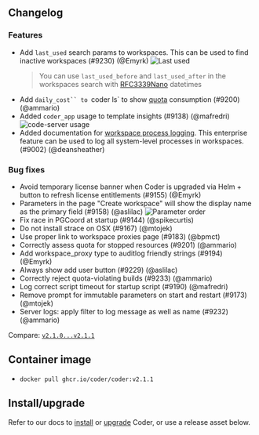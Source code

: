 ## Changelog

### Features

- Add `last_used` search params to workspaces. This can be used to find inactive workspaces (#9230) (@Emyrk)
  ![Last used](https://user-images.githubusercontent.com/22407953/262407146-06cded4e-684e-4cff-86b7-4388270e7d03.png)
  > You can use `last_used_before` and `last_used_after` in the workspaces search with [RFC3339Nano](RFC3339Nano) datetimes
- Add `daily_cost`` to `coder ls` to show [quota](https://coder.com/docs/v2/latest/admin/quotas) consumption (#9200) (@ammario)
- Added `coder_app` usage to template insights (#9138) (@mafredri)
  ![code-server usage](https://user-images.githubusercontent.com/22407953/262412524-180390de-b1a9-4d57-8473-c8774ec3fd6e.png)
- Added documentation for [workspace process logging](http://localhost:3000/docs/v2/latest/templates/process-logging). This enterprise feature can be used to log all system-level processes in workspaces. (#9002) (@deansheather)

### Bug fixes

- Avoid temporary license banner when Coder is upgraded via Helm + button to refresh license entitlements (#9155) (@Emyrk)
- Parameters in the page "Create workspace" will show the display name as the primary field (#9158) (@aslilac)
  ![Parameter order](https://user-images.githubusercontent.com/418348/261439836-e7e7d9bd-9204-42be-8d13-eae9a9afd17c.png)
- Fix race in PGCoord at startup (#9144) (@spikecurtis)
- Do not install strace on OSX (#9167) (@mtojek)
- Use proper link to workspace proxies page (#9183) (@bpmct)
- Correctly assess quota for stopped resources (#9201) (@ammario)
- Add workspace_proxy type to auditlog friendly strings (#9194) (@Emyrk)
- Always show add user button (#9229) (@aslilac)
- Correctly reject quota-violating builds (#9233) (@ammario)
- Log correct script timeout for startup script (#9190) (@mafredri)
- Remove prompt for immutable parameters on start and restart (#9173) (@mtojek)
- Server logs: apply filter to log message as well as name (#9232) (@ammario)

Compare: [`v2.1.0...v2.1.1`](https://github.com/coder/coder/compare/v2.1.0...v2.1.1)

## Container image

- `docker pull ghcr.io/coder/coder:v2.1.1`

## Install/upgrade

Refer to our docs to [install](https://coder.com/docs/v2/latest/install) or [upgrade](https://coder.com/docs/v2/latest/admin/upgrade) Coder, or use a release asset below.
